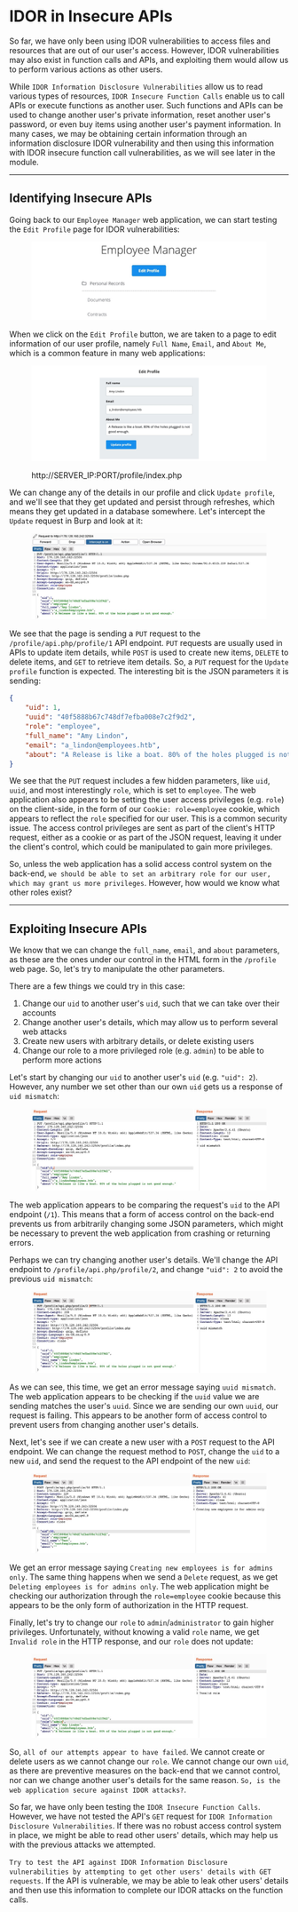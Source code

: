 # IDOR in Insecure APIs

So far, we have only been using IDOR vulnerabilities to access files and resources that are out of our user's access. However, IDOR vulnerabilities may also exist in function calls and APIs, and exploiting them would allow us to perform various actions as other users.

While `IDOR Information Disclosure Vulnerabilities` allow us to read various types of resources, `IDOR Insecure Function Calls` enable us to call APIs or execute functions as another user. Such functions and APIs can be used to change another user's private information, reset another user's password, or even buy items using another user's payment information. In many cases, we may be obtaining certain information through an information disclosure IDOR vulnerability and then using this information with IDOR insecure function call vulnerabilities, as we will see later in the module.

***

## Identifying Insecure APIs

Going back to our `Employee Manager` web application, we can start testing the `Edit Profile` page for IDOR vulnerabilities:

<figure><img src="../../../../.gitbook/assets/image (7) (1).png" alt=""><figcaption></figcaption></figure>

When we click on the `Edit Profile` button, we are taken to a page to edit information of our user profile, namely `Full Name`, `Email`, and `About Me`, which is a common feature in many web applications:

<figure><img src="../../../../.gitbook/assets/image (1) (1) (1) (1) (1) (1) (1) (1) (1).png" alt=""><figcaption><p>http://SERVER_IP:PORT/profile/index.php</p></figcaption></figure>

We can change any of the details in our profile and click `Update profile`, and we'll see that they get updated and persist through refreshes, which means they get updated in a database somewhere. Let's intercept the `Update` request in Burp and look at it:

<figure><img src="../../../../.gitbook/assets/image (2) (1) (1) (1) (1) (1) (1).png" alt=""><figcaption></figcaption></figure>

We see that the page is sending a `PUT` request to the `/profile/api.php/profile/1` API endpoint. `PUT` requests are usually used in APIs to update item details, while `POST` is used to create new items, `DELETE` to delete items, and `GET` to retrieve item details. So, a `PUT` request for the `Update profile` function is expected. The interesting bit is the JSON parameters it is sending:

```json
{
    "uid": 1,
    "uuid": "40f5888b67c748df7efba008e7c2f9d2",
    "role": "employee",
    "full_name": "Amy Lindon",
    "email": "a_lindon@employees.htb",
    "about": "A Release is like a boat. 80% of the holes plugged is not good enough."
}
```

We see that the `PUT` request includes a few hidden parameters, like `uid`, `uuid`, and most interestingly `role`, which is set to `employee`. The web application also appears to be setting the user access privileges (e.g. `role`) on the client-side, in the form of our `Cookie: role=employee` cookie, which appears to reflect the `role` specified for our user. This is a common security issue. The access control privileges are sent as part of the client's HTTP request, either as a cookie or as part of the JSON request, leaving it under the client's control, which could be manipulated to gain more privileges.

So, unless the web application has a solid access control system on the back-end, `we should be able to set an arbitrary role for our user, which may grant us more privileges`. However, how would we know what other roles exist?

***

## Exploiting Insecure APIs

We know that we can change the `full_name`, `email`, and `about` parameters, as these are the ones under our control in the HTML form in the `/profile` web page. So, let's try to manipulate the other parameters.

There are a few things we could try in this case:

1. Change our `uid` to another user's `uid`, such that we can take over their accounts
2. Change another user's details, which may allow us to perform several web attacks
3. Create new users with arbitrary details, or delete existing users
4. Change our role to a more privileged role (e.g. `admin`) to be able to perform more actions

Let's start by changing our `uid` to another user's `uid` (e.g. `"uid": 2`). However, any number we set other than our own `uid` gets us a response of `uid mismatch`:

<figure><img src="../../../../.gitbook/assets/image (3) (1) (1) (1) (1) (1).png" alt=""><figcaption></figcaption></figure>

The web application appears to be comparing the request's `uid` to the API endpoint (`/1`). This means that a form of access control on the back-end prevents us from arbitrarily changing some JSON parameters, which might be necessary to prevent the web application from crashing or returning errors.

Perhaps we can try changing another user's details. We'll change the API endpoint to `/profile/api.php/profile/2`, and change `"uid": 2` to avoid the previous `uid mismatch`:

<figure><img src="../../../../.gitbook/assets/image (4) (1) (1) (1).png" alt=""><figcaption></figcaption></figure>

As we can see, this time, we get an error message saying `uuid mismatch`. The web application appears to be checking if the `uuid` value we are sending matches the user's `uuid`. Since we are sending our own `uuid`, our request is failing. This appears to be another form of access control to prevent users from changing another user's details.

Next, let's see if we can create a new user with a `POST` request to the API endpoint. We can change the request method to `POST`, change the `uid` to a new `uid`, and send the request to the API endpoint of the new `uid`:

<figure><img src="../../../../.gitbook/assets/image (5) (1) (1).png" alt=""><figcaption></figcaption></figure>

We get an error message saying `Creating new employees is for admins only`. The same thing happens when we send a `Delete` request, as we get `Deleting employees is for admins only`. The web application might be checking our authorization through the `role=employee` cookie because this appears to be the only form of authorization in the HTTP request.

Finally, let's try to change our `role` to `admin`/`administrator` to gain higher privileges. Unfortunately, without knowing a valid `role` name, we get `Invalid role` in the HTTP response, and our `role` does not update:

<figure><img src="../../../../.gitbook/assets/image (6) (1) (1).png" alt=""><figcaption></figcaption></figure>

So, `all of our attempts appear to have failed`. We cannot create or delete users as we cannot change our `role`. We cannot change our own `uid`, as there are preventive measures on the back-end that we cannot control, nor can we change another user's details for the same reason. `So, is the web application secure against IDOR attacks?`.

So far, we have only been testing the `IDOR Insecure Function Calls`. However, we have not tested the API's `GET` request for `IDOR Information Disclosure Vulnerabilities`. If there was no robust access control system in place, we might be able to read other users' details, which may help us with the previous attacks we attempted.

`Try to test the API against IDOR Information Disclosure vulnerabilities by attempting to get other users' details with GET requests`. If the API is vulnerable, we may be able to leak other users' details and then use this information to complete our IDOR attacks on the function calls.
